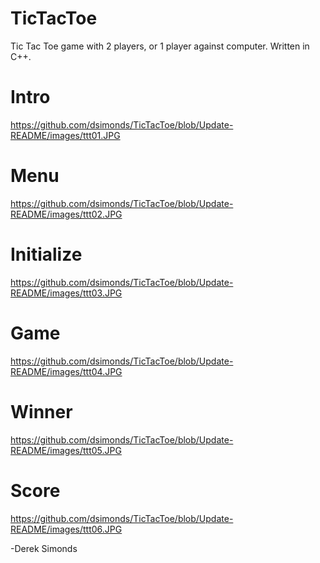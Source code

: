 # TicTacToe
Tic Tac Toe game with 2 players, or 1 player against computer. Written in C++.

# Intro
https://github.com/dsimonds/TicTacToe/blob/Update-README/images/ttt01.JPG

# Menu
https://github.com/dsimonds/TicTacToe/blob/Update-README/images/ttt02.JPG

# Initialize
https://github.com/dsimonds/TicTacToe/blob/Update-README/images/ttt03.JPG

# Game
https://github.com/dsimonds/TicTacToe/blob/Update-README/images/ttt04.JPG

# Winner
https://github.com/dsimonds/TicTacToe/blob/Update-README/images/ttt05.JPG

# Score
https://github.com/dsimonds/TicTacToe/blob/Update-README/images/ttt06.JPG


-Derek Simonds
